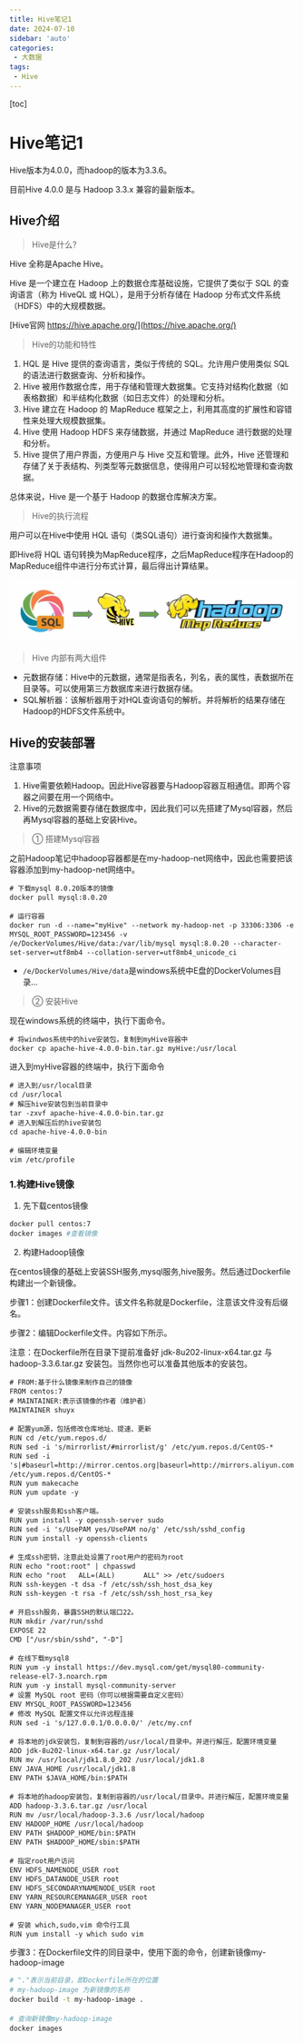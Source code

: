 ```yaml
---
title: Hive笔记1
date: 2024-07-10
sidebar: 'auto'
categories: 
 - 大数据
tags:
 - Hive
---
```


[toc]

# Hive笔记1

Hive版本为4.0.0，而hadoop的版本为3.3.6。

目前Hive 4.0.0 是与 Hadoop 3.3.x 兼容的最新版本。

## Hive介绍

> Hive是什么?

Hive 全称是Apache Hive。

Hive 是一个建立在 Hadoop 上的数据仓库基础设施，它提供了类似于 SQL 的查询语言（称为 HiveQL 或 HQL），是用于分析存储在 Hadoop 分布式文件系统（HDFS）中的大规模数据。

[Hive官网 https://hive.apache.org/](https://hive.apache.org/)

> Hive的功能和特性
1. HQL 是 Hive 提供的查询语言，类似于传统的 SQL。允许用户使用类似 SQL 的语法进行数据查询、分析和操作。
2. Hive 被用作数据仓库，用于存储和管理大数据集。它支持对结构化数据（如表格数据）和半结构化数据（如日志文件）的处理和分析。
3. Hive 建立在 Hadoop 的 MapReduce 框架之上，利用其高度的扩展性和容错性来处理大规模数据集。
4. Hive 使用 Hadoop HDFS 来存储数据，并通过 MapReduce 进行数据的处理和分析。
5. Hive 提供了用户界面，方便用户与 Hive 交互和管理。此外，Hive 还管理和存储了关于表结构、列类型等元数据信息，使得用户可以轻松地管理和查询数据。

总体来说，Hive 是一个基于 Hadoop 的数据仓库解决方案。


> Hive的执行流程

用户可以在Hive中使用 HQL 语句（类SQL语句）进行查询和操作大数据集。

即Hive将 HQL 语句转换为MapReduce程序，之后MapReduce程序在Hadoop的MapReduce组件中进行分布式计算，最后得出计算结果。

![hive_20240711162718.png](../blog_img/hive_20240711162718.png)

> Hive 内部有两大组件
- 元数据存储：Hive中的元数据，通常是指表名，列名，表的属性，表数据所在目录等。可以使用第三方数据库来进行数据存储。
- SQL解析器：该解析器用于对HQL查询语句的解析。并将解析的结果存储在Hadoop的HDFS文件系统中。

## Hive的安装部署

注意事项
1. Hive需要依赖Hadoop。因此Hive容器要与Hadoop容器互相通信。即两个容器之间要在用一个网络中。
2. Hive的元数据需要存储在数据库中，因此我们可以先搭建了Mysql容器，然后再Mysql容器的基础上安装Hive。

> ① 搭建Mysql容器

之前Hadoop笔记中hadoop容器都是在my-hadoop-net网络中，因此也需要把该容器添加到my-hadoop-net网络中。

```shell
# 下载mysql 8.0.20版本的镜像
docker pull mysql:8.0.20

# 运行容器
docker run -d --name="myHive" --network my-hadoop-net -p 33306:3306 -e MYSQL_ROOT_PASSWORD=123456 -v /e/DockerVolumes/Hive/data:/var/lib/mysql mysql:8.0.20 --character-set-server=utf8mb4 --collation-server=utf8mb4_unicode_ci
```

- `/e/DockerVolumes/Hive/data`是windows系统中E盘的DockerVolumes目录...


> ② 安装Hive

现在windows系统的终端中，执行下面命令。
```shell
# 将windwos系统中的hive安装包，复制到myHive容器中
docker cp apache-hive-4.0.0-bin.tar.gz myHive:/usr/local
```

进入到myHive容器的终端中，执行下面命令
```shell
# 进入到/usr/local目录
cd /usr/local
# 解压hive安装包到当前目录中
tar -zxvf apache-hive-4.0.0-bin.tar.gz
# 进入到解压后的hive安装包
cd apache-hive-4.0.0-bin

# 编辑环境变量
vim /etc/profile

```

### 1.构建Hive镜像

1. 先下载centos镜像

```bash
docker pull centos:7
docker images #查看镜像
```

2. 构建Hadoop镜像

在centos镜像的基础上安装SSH服务,mysql服务,hive服务。然后通过Dockerfile构建出一个新镜像。

步骤1：创建Dockerfile文件。该文件名称就是Dockerfile，注意该文件没有后缀名。

步骤2：编辑Dockerfile文件。内容如下所示。

注意：在Dockerfile所在目录下提前准备好 jdk-8u202-linux-x64.tar.gz 与 hadoop-3.3.6.tar.gz 安装包。当然你也可以准备其他版本的安装包。

```shell
# FROM:基于什么镜像来制作自己的镜像
FROM centos:7
# MAINTAINER:表示该镜像的作者（维护者）
MAINTAINER shuyx

# 配置yum源，包括修改仓库地址、提速、更新
RUN cd /etc/yum.repos.d/
RUN sed -i 's/mirrorlist/#mirrorlist/g' /etc/yum.repos.d/CentOS-*
RUN sed -i 's|#baseurl=http://mirror.centos.org|baseurl=http://mirrors.aliyun.com|g' /etc/yum.repos.d/CentOS-*
RUN yum makecache
RUN yum update -y

# 安装ssh服务和ssh客户端。
RUN yum install -y openssh-server sudo
RUN sed -i 's/UsePAM yes/UsePAM no/g' /etc/ssh/sshd_config
RUN yum install -y openssh-clients

# 生成ssh密钥，注意此处设置了root用户的密码为root
RUN echo "root:root" | chpasswd
RUN echo "root   ALL=(ALL)       ALL" >> /etc/sudoers
RUN ssh-keygen -t dsa -f /etc/ssh/ssh_host_dsa_key
RUN ssh-keygen -t rsa -f /etc/ssh/ssh_host_rsa_key

# 开启ssh服务，暴露SSH的默认端口22。
RUN mkdir /var/run/sshd
EXPOSE 22
CMD ["/usr/sbin/sshd", "-D"]

# 在线下载mysql8
RUN yum -y install https://dev.mysql.com/get/mysql80-community-release-el7-3.noarch.rpm
RUN yum -y install mysql-community-server
# 设置 MySQL root 密码（你可以根据需要自定义密码）
ENV MYSQL_ROOT_PASSWORD=123456
# 修改 MySQL 配置文件以允许远程连接
RUN sed -i 's/127.0.0.1/0.0.0.0/' /etc/my.cnf

# 将本地的jdk安装包，复制到容器的/usr/local/目录中。并进行解压，配置环境变量
ADD jdk-8u202-linux-x64.tar.gz /usr/local/
RUN mv /usr/local/jdk1.8.0_202 /usr/local/jdk1.8
ENV JAVA_HOME /usr/local/jdk1.8
ENV PATH $JAVA_HOME/bin:$PATH

# 将本地的hadoop安装包，复制到容器的/usr/local/目录中。并进行解压，配置环境变量
ADD hadoop-3.3.6.tar.gz /usr/local
RUN mv /usr/local/hadoop-3.3.6 /usr/local/hadoop
ENV HADOOP_HOME /usr/local/hadoop
ENV PATH $HADOOP_HOME/bin:$PATH
ENV PATH $HADOOP_HOME/sbin:$PATH

# 指定root用户访问
ENV HDFS_NAMENODE_USER root
ENV HDFS_DATANODE_USER root
ENV HDFS_SECONDARYNAMENODE_USER root
ENV YARN_RESOURCEMANAGER_USER root
ENV YARN_NODEMANAGER_USER root

# 安装 which,sudo,vim 命令行工具
RUN yum install -y which sudo vim
```

步骤3：在Dockerfile文件的同目录中，使用下面的命令，创建新镜像my-hadoop-image

```sh
# "."表示当前目录，即Dockerfile所在的位置
# my-hadoop-image 为新镜像的名称
docker build -t my-hadoop-image .

# 查询新镜像my-hadoop-image
docker images
```
